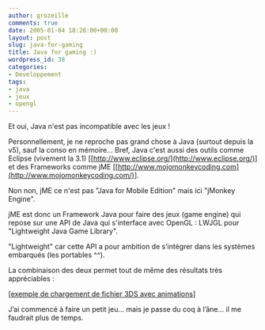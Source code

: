 ```yaml
---
author: grozeille
comments: true
date: 2005-01-04 18:28:00+00:00
layout: post
slug: java-for-gaming
title: Java for gaming :)
wordpress_id: 38
categories:
- Developpement
tags:
- java
- jeux
- opengl
---
```


Et oui, Java n'est pas incompatible avec les jeux !
  
Personnellement, je ne reproche pas grand chose à Java (surtout depuis la v5), sauf la conso en mémoire... Bref, Java c'est aussi des outils comme Eclipse (vivement la 3.1) [[http://www.eclipse.org/](http://www.eclipse.org/)] et des Frameworks comme jME [[http://www.mojomonkeycoding.com](http://www.mojomonkeycoding.com/)].
  
Non non, jME ce n'est pas "Java for Mobile Edition" mais ici "jMonkey Engine".
  
jME est donc un Framework Java pour faire des jeux (game engine) qui repose sur une API de Java qui s'interface avec OpenGL : LWJGL pour "Lightweight Java Game Library".
  
"Lightweight" car cette API a pour ambition de s’intégrer dans les systèmes embarqués (les portables ^^).

  

La combinaison des deux permet tout de même des résultats très appréciables :
  
[[exemple de chargement de fichier 3DS avec animations](http://www.mojomonkeycoding.com/webstart/jmedemo/renderer.loader.TestMaxJmeWrite)] 

  

J’ai commencé à faire un petit jeu… mais je passe du coq à l’âne… il me faudrait plus de temps.
